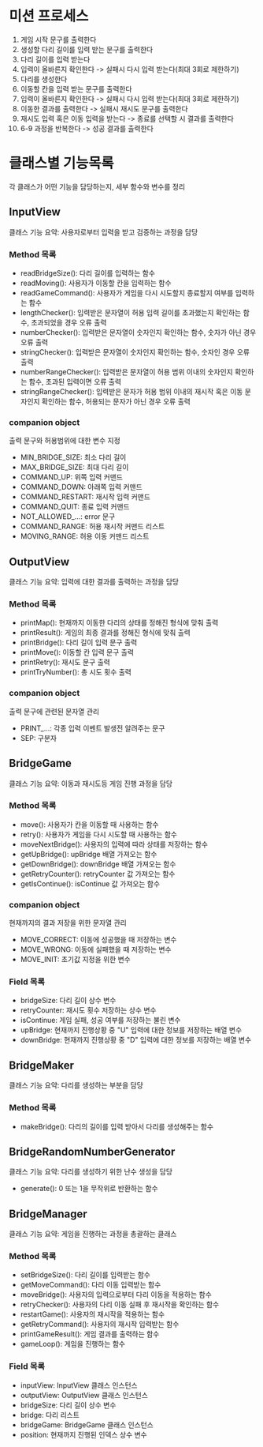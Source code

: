 # 미션 프로세스
1. 게임 시작 문구를 출력한다
2. 생성할 다리 길이를 입력 받는 문구를 출력한다
3. 다리 길이를 입력 받는다
4. 입력이 올바른지 확인한다 -> 실패시 다시 입력 받는다(최대 3회로 제한하기)
5. 다리를 생성한다
6. 이동할 칸을 입력 받는 문구를 출력한다
7. 입력이 올바른지 확인한다 -> 실패시 다시 입력 받는다(최대 3회로 제한하기)
8. 이동한 결과를 출력한다 -> 실패시 재시도 문구를 출력한다
9. 재시도 입력 혹은 이동 입력을 받는다 -> 종료를 선택할 시 결과를 출력한다
10. 6-9 과정을 반복한다 -> 성공 결과를 출력한다

# 클래스별 기능목록
각 클래스가 어떤 기능을 담당하는지, 세부 함수와 변수를 정리

## InputView
클래스 기능 요약: 사용자로부터 입력을 받고 검증하는 과정을 담당

### Method 목록
- readBridgeSize(): 다리 길이를 입력하는 함수
- readMoving(): 사용자가 이동할 칸을 입력하는 함수
- readGameCommand(): 사용자가 게임을 다시 시도할지 종료할지 여부를 입력하는 함수
- lengthChecker(): 입력받은 문자열이 허용 입력 길이를 초과했는지 확인하는 함수, 초과되었을 경우 오류 출력
- numberChecker(): 입력받은 문자열이 숫자인지 확인하는 함수, 숫자가 아닌 경우 오류 출력
- stringChecker(): 입력받은 문자열이 숫자인지 확인하는 함수, 숫자인 경우 오류 출력
- numberRangeChecker(): 입력받은 문자열이 허용 범위 이내의 숫자인지 확인하는 함수, 초과된 입력이면 오류 출력
- stringRangeChecker(): 입력받은 문자가 허용 범위 이내의 재시작 혹은 이동 문자인지 확인하는 함수, 허용되는 문자가 아닌 경우 오류 출력

### companion object
출력 문구와 허용범위에 대한 변수 지정
- MIN_BRIDGE_SIZE: 최소 다리 길이
- MAX_BRIDGE_SIZE: 최대 다리 길이
- COMMAND_UP: 위쪽 입력 커맨드
- COMMAND_DOWN: 아래쪽 입력 커맨드
- COMMAND_RESTART: 재시작 입력 커맨드
- COMMAND_QUIT: 종료 입력 커맨드
- NOT_ALLOWED_...: error 문구
- COMMAND_RANGE: 허용 재시작 커맨드 리스트
- MOVING_RANGE: 허용 이동 커맨드 리스트

## OutputView
클래스 기능 요약: 입력에 대한 결과를 출력하는 과정을 담당

### Method 목록
- printMap(): 현재까지 이동한 다리의 상태를 정해진 형식에 맞춰 출력
- printResult(): 게임의 최종 결과를 정해진 형식에 맞춰 출력
- printBridge(): 다리 길이 입력 문구 출력
- printMove(): 이동할 칸 입력 문구 출력
- printRetry(): 재시도 문구 출력
- printTryNumber(): 총 시도 횟수 출력

### companion object
출력 문구에 관련된 문자열 관리
- PRINT_...: 각종 입력 이벤트 발생전 알려주는 문구
- SEP: 구분자

## BridgeGame
클래스 기능 요약: 이동과 재시도등 게임 진행 과정을 담당

### Method 목록
- move(): 사용자가 칸을 이동할 때 사용하는 함수
- retry(): 사용자가 게임을 다시 시도할 때 사용하는 함수
- moveNextBridge(): 사용자의 입력에 따라 상태를 저장하는 함수
- getUpBridge(): upBridge 배열 가져오는 함수
- getDownBridge(): downBridge 배열 가져오는 함수
- getRetryCounter(): retryCounter 값 가져오는 함수
- getIsContinue(): isContinue 값 가져오는 함수

### companion object
현재까지의 결과 저장을 위한 문자열 관리
- MOVE_CORRECT: 이동에 성공했을 때 저장하는 변수
- MOVE_WRONG: 이동에 실패했을 때 저장하는 변수
- MOVE_INIT: 초기값 지정을 위한 변수

### Field 목록
- bridgeSize: 다리 길이 상수 변수
- retryCounter: 재시도 횟수 저장하는 상수 변수
- isContinue: 게임 실패, 성공 여부를 저장하는 불린 변수
- upBridge: 현재까지 진행상황 중 "U" 입력에 대한 정보를 저장하는 배열 변수
- downBridge: 현재까지 진행상황 중 "D" 입력에 대한 정보를 저장하는 배열 변수

## BridgeMaker
클래스 기능 요약: 다리를 생성하는 부분을 담당

### Method 목록
- makeBridge(): 다리의 길이를 입력 받아서 다리를 생성해주는 함수

## BridgeRandomNumberGenerator
클래스 기능 요약: 다리를 생성하기 위한 난수 생성을 담당
- generate(): 0 또는 1을 무작위로 반환하는 함수

## BridgeManager
클래스 기능 요약: 게임을 진행하는 과정을 총괄하는 클래스

### Method 목록
- setBridgeSize(): 다리 길이를 입력받는 함수
- getMoveCommand(): 다리 이동 입력받는 함수
- moveBridge(): 사용자의 입력으로부터 다리 이동을 적용하는 함수
- retryChecker(): 사용자의 다리 이동 실패 후 재시작을 확인하는 함수
- restartGame(): 사용자의 재시작을 적용하는 함수
- getRetryCommand(): 사용자의 재시작 입력받는 함수
- printGameResult(): 게임 결과를 출력하는 함수
- gameLoop(): 게임을 진행하는 함수

### Field 목록
- inputView: InputView 클래스 인스턴스
- outputView: OutputView 클래스 인스턴스
- bridgeSize: 다리 길이 상수 변수
- bridge: 다리 리스트
- bridgeGame: BridgeGame 클래스 인스턴스
- position: 현재까지 진행된 인덱스 상수 변수
